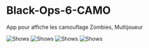# Black-Ops-6-CAMO
App pour affiche les camouflage Zombies, Multijoueur


  <img alt="Shows" src="https://raw.githubusercontent.com/Le-Melvinhd/Black-Ops-6-CAMO/refs/heads/main/Capture%20d'%C3%A9cran%202024-11-26%20213746.png">
  <img alt="Shows" src="https://raw.githubusercontent.com/Le-Melvinhd/Black-Ops-6-CAMO/refs/heads/main/Capture%20d'%C3%A9cran%202024-11-26%20213754.png">
<img alt="Shows" src="https://raw.githubusercontent.com/Le-Melvinhd/Black-Ops-6-CAMO/refs/heads/main/Capture%20d'%C3%A9cran%202024-11-26%20213805.png">
<img alt="Shows" src="https://raw.githubusercontent.com/Le-Melvinhd/Black-Ops-6-CAMO/refs/heads/main/Capture%20d'%C3%A9cran%202024-11-26%20213812.png">
